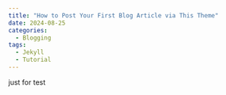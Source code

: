 ```yaml
---
title: "How to Post Your First Blog Article via This Theme"
date: 2024-08-25
categories:
  - Blogging
tags:
  - Jekyll
  - Tutorial
---
```

just for test
